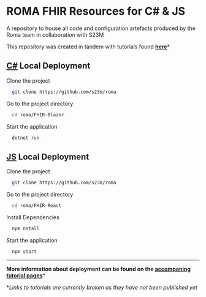 
# ROMA FHIR Resources for C\#  & JS

A repository to house all code and configuration artefacts produced by the Roma team in collaboration with S23M

This repository was created in tandem with tutorials found **[here](https://github.com/s23m/roma/tree/main/FHIR-Blazor)***

## [C\#](https://github.com/s23m/roma/tree/main/FHIR-Blazor) Local Deployment

Clone the project

```bash
  git clone https://github.com/s23m/roma
```

Go to the project directory

```bash
  cd roma/FHIR-Blazor
```

Start the application

```bash
  dotnet run
```


## [JS](https://github.com/s23m/roma/tree/main/FHIR-React) Local Deployment

Clone the project

```bash
  git clone https://github.com/s23m/roma
```

Go to the project directory

```bash
  cd roma/FHIR-React
```

Install Dependencies

```bash
  npm nstall
```

Start the application

```bash
  npm start
```

---
**More information about deployment can be found on the [accompaning tutorial pages](https://github.com/s23m/roma)***

**Links to tutorials are currently broken as they have not been published yet*
